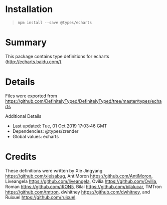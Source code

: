 # Installation
> `npm install --save @types/echarts`

# Summary
This package contains type definitions for echarts (http://echarts.baidu.com/).

# Details
Files were exported from https://github.com/DefinitelyTyped/DefinitelyTyped/tree/master/types/echarts

Additional Details
 * Last updated: Tue, 01 Oct 2019 17:03:46 GMT
 * Dependencies: @types/zrender
 * Global values: echarts

# Credits
These definitions were written by Xie Jingyang <https://github.com/xieisabug>, AntiMoron <https://github.com/AntiMoron>, Liveangela <https://github.com/liveangela>, Ovilia <https://github.com/Ovilia>, Roman <https://github.com/iRON5>, Bilal <https://github.com/bilalucar>, TMTron <https://github.com/tmtron>, dwhitney <https://github.com/dwhitney>, and Ruixuel <https://github.com/ruixuel>.
